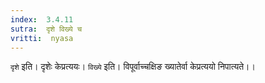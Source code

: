 ```yaml
---
index:  3.4.11
sutra:  दृशे विख्ये च
vritti:  nyasa
---
```


`दृशे` इति। दृशेः केप्रत्ययः। `विख्ये` इति। विपूर्वाच्चक्षिङ ख्यातेर्वा केप्रत्ययो निपात्यते।।

